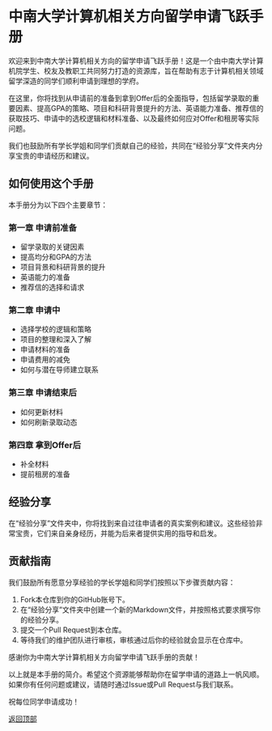 # 中南大学计算机相关方向留学申请飞跃手册

欢迎来到中南大学计算机相关方向的留学申请飞跃手册！这是一个由中南大学计算机院学生、校友及教职工共同努力打造的资源库，旨在帮助有志于计算机相关领域留学深造的同学们顺利申请到理想的学府。

在这里，你将找到从申请前的准备到拿到Offer后的全面指导，包括留学录取的重要因素、提高GPA的策略、项目和科研背景提升的方法、英语能力准备、推荐信的获取技巧、申请中的选校逻辑和材料准备、以及最终如何应对Offer和租房等实际问题。

我们也鼓励所有学长学姐和同学们贡献自己的经验，共同在“经验分享”文件夹内分享宝贵的申请经历和建议。

## 如何使用这个手册

本手册分为以下四个主要章节：

### 第一章 申请前准备
- 留学录取的关键因素
- 提高均分和GPA的方法
- 项目背景和科研背景的提升
- 英语能力的准备
- 推荐信的选择和请求

### 第二章 申请中
- 选择学校的逻辑和策略
- 项目的整理和深入了解
- 申请材料的准备
- 申请费用的减免
- 如何与潜在导师建立联系

### 第三章 申请结束后
- 如何更新材料
- 如何刷新录取动态

### 第四章 拿到Offer后
- 补全材料
- 提前租房的准备

## 经验分享

在“经验分享”文件夹中，你将找到来自过往申请者的真实案例和建议。这些经验非常宝贵，它们来自亲身经历，并能为后来者提供实用的指导和启发。

## 贡献指南

我们鼓励所有愿意分享经验的学长学姐和同学们按照以下步骤贡献内容：

1. Fork本仓库到你的GitHub账号下。
2. 在“经验分享”文件夹中创建一个新的Markdown文件，并按照格式要求撰写你的经验分享。
3. 提交一个Pull Request到本仓库。
4. 等待我们的维护团队进行审核，审核通过后你的经验就会显示在仓库中。

感谢你为中南大学计算机相关方向留学申请飞跃手册的贡献！

以上就是本手册的简介。希望这个资源能够帮助你在留学申请的道路上一帆风顺。如果你有任何问题或建议，请随时通过Issue或Pull Request与我们联系。

祝每位同学申请成功！

[返回顶部](#中南大学计算机相关方向留学申请飞跃手册)




